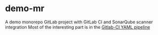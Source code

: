 # demo-mr 
A demo monorepo GitLab project with GitLab CI and SonarQube scanner integration
Most of the interesting part is in the [Gitlab-CI YAML pipeline](https://gitlab.com/okorach/mr-demo/-/blob/master/.gitlab-ci.yml)
